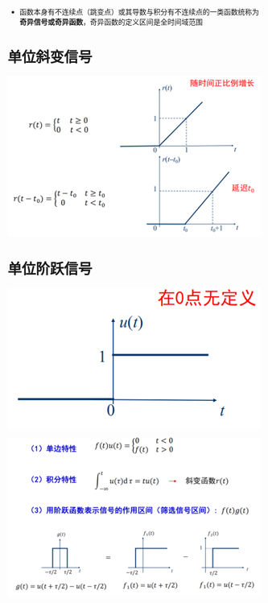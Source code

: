 * 函数本身有不连续点（跳变点）或其导数与积分有不连续点的一类函数统称为**奇异信号或奇异函数**，奇异函数的定义区间是全时间域范围

# 单位斜变信号

![Alt text](image-73.png)

# 单位阶跃信号

![Alt text](image-75.png)

![Alt text](image-76.png)
